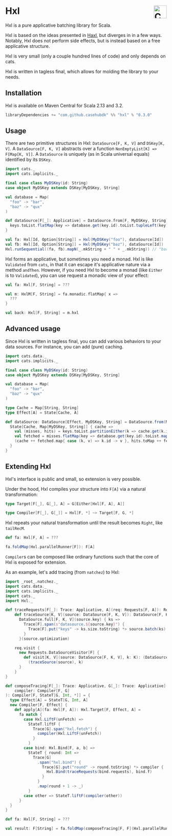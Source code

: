 # Hxl <a href="https://typelevel.org/cats/"><img src="https://typelevel.org/cats/img/cats-badge.svg" height="40px" align="right" alt="Cats friendly" /></a>
Hxl is a pure applicative batching library for Scala.

Hxl is based on the ideas presented in [Haxl](https://simonmar.github.io/bib/papers/haxl-icfp14.pdf), but diverges in in a few ways.
Notably, Hxl does not perform side effects, but is instead based on a free applicative structure.

Hxl is very small (only a couple hundred lines of code) and only depends on cats.

Hxl is written in tagless final, which allows for molding the library to your needs.

## Installation
Hxl is available on Maven Central for Scala 2.13 and 3.2.
```scala
libraryDependencies += "com.github.casehubdk" %% "hxl" % "0.3.0"
```

## Usage
There are two primitive structures in Hxl: `DataSource[F, K, V]` and `DSKey[K, V]`.
A `DataSource[F, K, V]` abstracts over a function `NonEmptyList[K] => F[Map[K, V]]`.
A `DataSource` is uniquely (as in Scala universal equals) identified by its `DSKey`.
```scala
import cats._
import cats.implicits._

final case class MyDSKey(id: String)
case object MyDSKey extends DSKey[MyDSKey, String]

val database = Map(
  "foo" -> "bar",
  "baz" -> "qux"
)

def dataSource[F[_]: Applicative] = DataSource.from[F, MyDSKey, String](MyDSKey) { keys =>
  keys.toList.flatMap(key => database.get(key.id).toList.tupleLeft(key)).toMap.pure[F]
}

val fa: Hxl[Id, Option[String]] = Hxl(MyDSKey("foo"), dataSource[Id])
val fb: Hxl[Id, Option[String]] = Hxl(MyDSKey("baz"), dataSource[Id])
Hxl.runSequential((fa, fb).mapN(_.mkString + " " + _.mkString)) // "bar qux"
```

Hxl forms an applicative, but sometimes you need a monad.
Hxl is like `Validated` from `cats`, in that it can escape it's applicative nature via a method `andThen`.
However, if you need Hxl to become a monad (like `Either` is to `Validated`), you can use request a monadic view of your effect:
```scala
val fa: Hxl[F, String] = ???

val m: HxlM[F, String] = fa.monadic.flatMap{ x =>
  ???
}

val back: Hxl[F, String] = m.hxl
```

## Advanced usage
Since Hxl is written in tagless final, you can add various behaviors to your data sources.
For instance, you can add (pure) caching.
```scala
import cats.data._
import cats.implicits._

final case class MyDSKey(id: String)
case object MyDSKey extends DSKey[MyDSKey, String]

val database = Map(
  "foo" -> "bar",
  "baz" -> "qux"
)

type Cache = Map[String, String]
type Effect[A] = State[Cache, A]

def dataSource: DataSource[Effect, MyDSKey, String] = DataSource.from(MyDSKey) { keys =>
  State[Cache, Map[MyDSKey, String]] { cache =>
    val (misses, hits) = keys.toList.partitionEither(k => cache.get(k.id).tupleLeft(k).toRight(k))
    val fetched = misses.flatMap(key => database.get(key.id).toList.map(key -> _)).toMap
    (cache ++ fetched.map{ case (k, v) => k.id -> v }, hits.toMap ++ fetched)
  }
}
```

## Extending Hxl
Hxl's interface is public and small, so extension is very possible.

Under the hood, Hxl compiles your structure into `F[A]` via a natural transformation:
```scala
type Target[F[_], G[_], A] = G[Either[Hxl[F, A], A]]

type Compiler[F[_], G[_]] = Hxl[F, *] ~> Target[F, G, *]
```
Hxl repeats your natural transformation until the result becomes `Right`, like `tailRecM`.
```scala
def fa: Hxl[F, A] = ???

fa.foldMap(Hxl.parallelRunner[F]): F[A]
```
`Compiler`s can be composed like ordinary functions such that the core of Hxl is exposed for extension.

As an example, let's add tracing (from `natchez`) to Hxl:
```scala
import _root_.natchez._
import cats.data._
import cats.implicits._
import cats._
import Hxl._

def traceRequests[F[_]: Trace: Applicative, A](req: Requests[F, A]): Requests[F, A] = {
    def traceSource[K, V](source: DataSource[F, K, V]): DataSource[F, K, V] =
      DataSource.full[F, K, V](source.key) { ks =>
        Trace[F].span(s"datasource.${source.key}") {
          Trace[F].put("keys" -> ks.size.toString) *> source.batch(ks)
        }
      }(source.optimization)

    req.visit {
      new Requests.DataSourceVisitor[F] {
        def visit[K, V](source: DataSource[F, K, V], k: K): (DataSource[F, K, V], K) =
          (traceSource(source), k)
      }
    }
}

def composeTracing[F[_]: Trace: Applicative, G[_]: Trace: Applicative](
    compiler: Compiler[F, G]
): Compiler[F, StateT[G, Int, *]] = {
  type Effect[A] = StateT[G, Int, A]
  new Compiler[F, Effect] {
    def apply[A](fa: Hxl[F, A]): Hxl.Target[F, Effect, A] =
      fa match {
        case Hxl.LiftF(unFetch) =>
          StateT.liftF {
            Trace[G].span("hxl.fetch") {
              compiler(Hxl.LiftF(unFetch))
            }
          }
        case bind: Hxl.Bind[F, a, b] =>
          StateT { round: Int =>
            Trace[G]
              .span("hxl.bind") {
                Trace[G].put("round" -> round.toString) *> compiler {
                  Hxl.Bind(traceRequests(bind.requests), bind.f)
                }
              }
              .map(round + 1 -> _)
          }
        case other => StateT.liftF(compiler(other))
      }
  }
}

def fa: Hxl[F, String] = ???

val result: F[String] = fa.foldMap(composeTracing[F, F](Hxl.parallelRunner)).runA(0)
```

